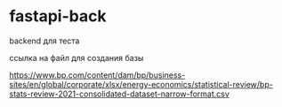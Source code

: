 # fastapi-back
backend для теста

ссылка на файл для создания базы

https://www.bp.com/content/dam/bp/business-sites/en/global/corporate/xlsx/energy-economics/statistical-review/bp-stats-review-2021-consolidated-dataset-narrow-format.csv